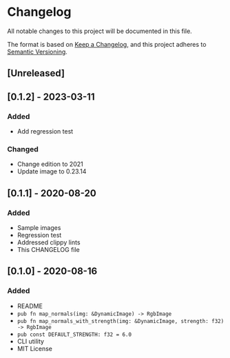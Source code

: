 # Changelog
All notable changes to this project will be documented in this file.

The format is based on [Keep a Changelog](https://keepachangelog.com/en/1.0.0/),
and this project adheres to [Semantic Versioning](https://semver.org/spec/v2.0.0.html).

## [Unreleased]

## [0.1.2] - 2023-03-11
### Added
 - Add regression test
### Changed
 - Change edition to 2021
 - Update image to 0.23.14

## [0.1.1] - 2020-08-20
### Added
 - Sample images
 - Regression test
 - Addressed clippy lints
 - This CHANGELOG file

## [0.1.0] - 2020-08-16
### Added
 - README
 - `pub fn map_normals(img: &DynamicImage) -> RgbImage`
 - `pub fn map_normals_with_strength(img: &DynamicImage, strength: f32) -> RgbImage`
 - `pub const DEFAULT_STRENGTH: f32 = 6.0`
 - CLI utility
 - MIT License
